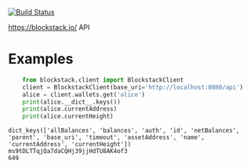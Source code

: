 [![Build Status](https://travis-ci.org/devrandom/python-blockstack.svg?branch=master)](https://travis-ci.org/devrandom/python-blockstack)

https://blockstack.io/ API

Examples
===

```python
    from blockstack.client import BlockstackClient
    client = BlockstackClient(base_uri='http://localhost:8080/api')
    alice = client.wallets.get('alice')
    print(alice.__dict__.keys())
    print(alice.currentAddress)
    print(alice.currentHeight)
```

    dict_keys(['allBalances', 'balances', 'auth', 'id', 'netBalances', 'parent', 'base_uri', 'timeout', 'assetAddress', 'name', 'currentAddress', 'currentHeight'])
    ms9tDLTTqjQa7daCQHj39jjHdTU8AK4of3
    649

